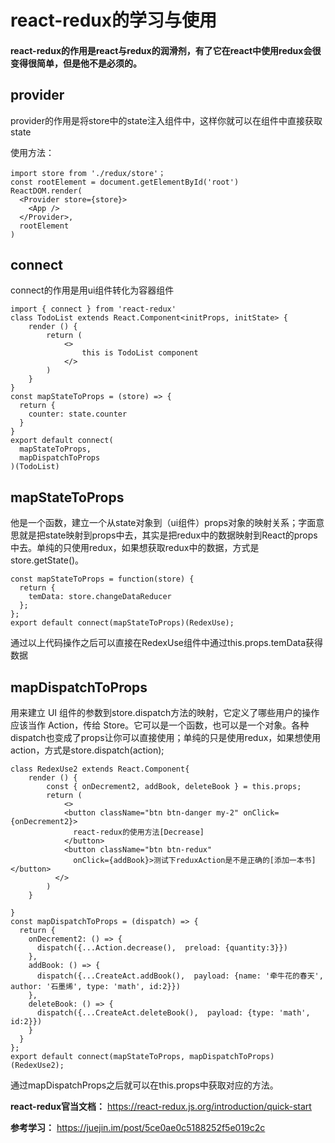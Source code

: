# react-redux的学习与使用

#### react-redux的作用是react与redux的润滑剂，有了它在react中使用redux会很变得很简单，但是他不是必须的。

## provider

provider的作用是将store中的state注入组件中，这样你就可以在组件中直接获取state

使用方法： 

```
import store from './redux/store'；
const rootElement = document.getElementById('root')
ReactDOM.render(
  <Provider store={store}>
    <App />
  </Provider>,
  rootElement
)
```

## connect

connect的作用是用ui组件转化为容器组件

```
import { connect } from 'react-redux'
class TodoList extends React.Component<initProps, initState> {
    render () {
        return (
        	<> 
        		this is TodoList component
        	</>
        )
    }
}
const mapStateToProps = (store) => {
  return {
    counter: state.counter
  }
}
export default connect(
  mapStateToProps,
  mapDispatchToProps
)(TodoList)
```

## mapStateToProps

他是一个函数，建立一个从state对象到（ui组件）props对象的映射关系；字面意思就是把state映射到props中去，其实是把redux中的数据映射到React的props中去。单纯的只使用redux，如果想获取redux中的数据，方式是store.getState()。

```
const mapStateToProps = function(store) {
  return {
    temData: store.changeDataReducer
  };
};
export default connect(mapStateToProps)(RedexUse);
```

通过以上代码操作之后可以直接在RedexUse组件中通过this.props.temData获得数据

## mapDispatchToProps

用来建立 UI 组件的参数到store.dispatch方法的映射，它定义了哪些用户的操作应该当作 Action，传给 Store。它可以是一个函数，也可以是一个对象。各种dispatch也变成了props让你可以直接使用；单纯的只是使用redux，如果想使用action，方式是store.dispatch(action);

```
class RedexUse2 extends React.Component{
    render () {
        const { onDecrement2, addBook, deleteBook } = this.props;
        return (
         	<>
            <button className="btn btn-danger my-2" onClick={onDecrement2}>
              react-redux的使用方法[Decrease]
            </button>
            <button className="btn btn-redux" 
              onClick={addBook}>测试下reduxAction是不是正确的[添加一本书]</button>
          </>
        )
    }
    
}
const mapDispatchToProps = (dispatch) => {
  return {
    onDecrement2: () => {
      dispatch({...Action.decrease(),  preload: {quantity:3}})
    },
    addBook: () => {
      dispatch({...CreateAct.addBook(),  payload: {name: '牵牛花的春天', author: '石墨烯', type: 'math', id:2}})
    },
    deleteBook: () => {
      dispatch({...CreateAct.deleteBook(),  payload: {type: 'math', id:2}})
    }
  }
};
export default connect(mapStateToProps, mapDispatchToProps)(RedexUse2);
```

通过mapDispatchProps之后就可以在this.props中获取对应的方法。

<strong>react-redux官当文档：</strong>
<https://react-redux.js.org/introduction/quick-start>

<strong>参考学习：</strong>
<https://juejin.im/post/5ce0ae0c5188252f5e019c2c>